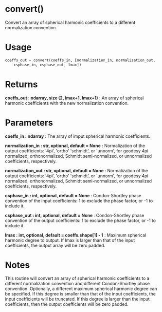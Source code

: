 # convert()

Convert an array of spherical harmonic coefficients to a different
normalization convention.

# Usage

```python
coeffs_out = convert(coeffs_in, [normalization_in, normalization_out,
    csphase_in, csphase_out, lmax])
```

# Returns

**coeffs_out : ndarray, size (2, lmax+1, lmax+1)**
:   An array of spherical harmonic coefficients with the new
        normalization convention.

# Parameters

**coeffs_in : ndarray**
:   The array of imput spherical harmonic coefficients.

**normalization_in : str, optional, default = None**
:   Normalization of the output coefficients: '4pi', 'ortho'
        'schmidt', or 'unnorm', for geodesy 4pi normalized,
        orthonormalized, Schmidt semi-normalized, or unnormalized
        coefficients, respectively.

**normalization_out : str, optional, default = None**
:   Normalization of the output coefficients: '4pi', 'ortho'
        'schmidt', or 'unnorm', for geodesy 4pi normalized,
        orthonormalized, Schmidt semi-normalized, or unnormalized
        coefficients, respectively.

**csphase_in : int, optional, default = None**
:   Condon-Shortley phase convention of the input coefficients: 1 to
        exclude the phase factor, or -1 to include it.

**csphase_out : int, optional, default = None**
:   Condon-Shortley phase convention of the output coefficients: 1 to
        exclude the phase factor, or -1 to include it.

**lmax : int, optional, default = coeffs.shape[1] - 1**
:   Maximum spherical harmonic degree to output. If lmax is larger than
        that of the input coefficients, the output array will be zero
        padded.

# Notes

This routine will convert an array of spherical harmonic coefficients
to a different normalization convention and different Condon-Shortley
phase convention. Optionally, a different maximum spherical harmonic
degree can be specified. If this degree is smaller than that of the
input coefficients, the input coefficients will be truncated. If this
degree is larger than the input coefficients, then the output
coefficients will be zero padded.
    